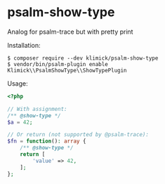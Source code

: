 # psalm-show-type
Analog for psalm-trace but with pretty print

Installation:

```console
$ composer require --dev klimick/psalm-show-type
$ vendor/bin/psalm-plugin enable Klimick\\PsalmShowType\\ShowTypePlugin
```


Usage:

```php
<?php

// With assignment:
/** @show-type */
$a = 42;

// Or return (not supported by @psalm-trace):
$fn = function(): array {
    /** @show-type */
    return [
        'value' => 42,
    ];
};
```
